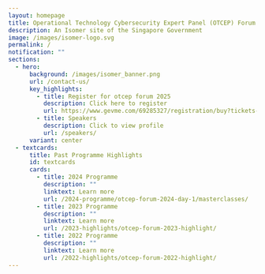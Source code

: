 ```yaml
---
layout: homepage
title: Operational Technology Cybersecurity Expert Panel (OTCEP) Forum
description: An Isomer site of the Singapore Government
image: /images/isomer-logo.svg
permalink: /
notification: ""
sections:
  - hero:
      background: /images/isomer_banner.png
      url: /contact-us/
      key_highlights:
        - title: Register for otcep forum 2025
          description: Click here to register
          url: https://www.gevme.com/69285327/registration/buy?tickets-390182=1
        - title: Speakers
          description: Click to view profile
          url: /speakers/
      variant: center
  - textcards:
      title: Past Programme Highlights
      id: textcards
      cards:
        - title: 2024 Programme
          description: ""
          linktext: Learn more
          url: /2024-programme/otcep-forum-2024-day-1/masterclasses/
        - title: 2023 Programme
          description: ""
          linktext: Learn more
          url: /2023-highlights/otcep-forum-2023-highlight/
        - title: 2022 Programme
          description: ""
          linktext: Learn more
          url: /2022-highlights/otcep-forum-2022-highlight/
---
```

